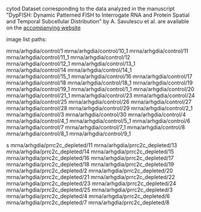 cytod Dataset corresponding to the data analyzed in the manuscript "DypFISH: Dynamic Patterned FISH to Interrogate RNA and Protein Spatial and Temporal Subcellular Distribution" by A. Savulescu et al. are available on the [accompanying website](http://dypfish.org)

image list paths:

mrna/arhgdia/control/1
mrna/arhgdia/control/10_1
mrna/arhgdia/control/11
mrna/arhgdia/control/11_1
mrna/arhgdia/control/12
mrna/arhgdia/control/12_1
mrna/arhgdia/control/13_1
mrna/arhgdia/control/14
mrna/arhgdia/control/14_1
mrna/arhgdia/control/15_1
mrna/arhgdia/control/16
mrna/arhgdia/control/17
mrna/arhgdia/control/18
mrna/arhgdia/control/18_1
mrna/arhgdia/control/19
mrna/arhgdia/control/19_1
mrna/arhgdia/control/1_1
mrna/arhgdia/control/20
mrna/arhgdia/control/21_1
mrna/arhgdia/control/23
mrna/arhgdia/control/24
mrna/arhgdia/control/25
mrna/arhgdia/control/26
mrna/arhgdia/control/27
mrna/arhgdia/control/28
mrna/arhgdia/control/29
mrna/arhgdia/control/2_1
mrna/arhgdia/control/3
mrna/arhgdia/control/30
mrna/arhgdia/control/4
mrna/arhgdia/control/4_1
mrna/arhgdia/control/5_1
mrna/arhgdia/control/6
mrna/arhgdia/control/7
mrna/arhgdia/control/7_1
mrna/arhgdia/control/8
mrna/arhgdia/control/8_1
mrna/arhgdia/control/9_1

s
mrna/arhgdia/prrc2c_depleted/11
mrna/arhgdia/prrc2c_depleted/13
mrna/arhgdia/prrc2c_depleted/14
mrna/arhgdia/prrc2c_depleted/15
mrna/arhgdia/prrc2c_depleted/16
mrna/arhgdia/prrc2c_depleted/17
mrna/arhgdia/prrc2c_depleted/18
mrna/arhgdia/prrc2c_depleted/19
mrna/arhgdia/prrc2c_depleted/2
mrna/arhgdia/prrc2c_depleted/20
mrna/arhgdia/prrc2c_depleted/21
mrna/arhgdia/prrc2c_depleted/22
mrna/arhgdia/prrc2c_depleted/23
mrna/arhgdia/prrc2c_depleted/24
mrna/arhgdia/prrc2c_depleted/25
mrna/arhgdia/prrc2c_depleted/3
mrna/arhgdia/prrc2c_depleted/4
mrna/arhgdia/prrc2c_depleted/6
mrna/arhgdia/prrc2c_depleted/7
mrna/arhgdia/prrc2c_depleted/8
